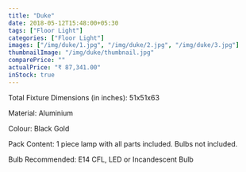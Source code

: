 ```yaml
---
title: "Duke"
date: 2018-05-12T15:48:00+05:30
tags: ["Floor Light"]
categories: ["Floor Light"]
images: ["/img/duke/1.jpg", "/img/duke/2.jpg", "/img/duke/3.jpg"]
thumbnailImage: "/img/duke/thumbnail.jpg"
comparePrice: ""
actualPrice: "₹ 87,341.00"
inStock: true
---
```


Total Fixture Dimensions (in inches): 51x51x63

Material: Aluminium

Colour: Black Gold

Pack Content: 1 piece lamp with all parts included. Bulbs not included.

Bulb Recommended: E14 CFL, LED or Incandescent Bulb